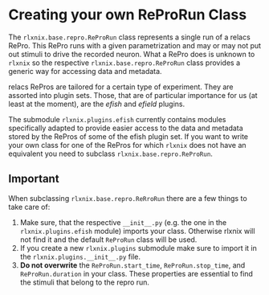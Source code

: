# Creating your own ReProRun Class

The ``rlxnix.base.repro.ReProRun`` class represents a single run of a relacs RePro. This RePro runs with a given parametrization and may or may not put out stimuli to drive the recorded neuron. What a RePro does is unknown to ``rlxnix`` so the respective ``rlxnix.base.repro.ReProRun`` class provides a generic way for accessing data and metadata.

relacs RePros are tailored for a certain type of experiment. They are assorted into plugin sets. Those, that are of particular importance for us (at least at the moment), are the *efish* and *efield* plugins.

The submodule ``rlxnix.plugins.efish`` currently contains modules specifically adapted to provide easier access to the data and metadata stored by the RePros of some of the efish plugin set. If you want to write your own class for one of the RePros for which ``rlxnix`` does not have an equivalent you need to subclass ``rlxnix.base.repro.ReProRun``.

## Important

When subclassing ``rlxnix.base.repro.ReRroRun`` there are a few things to take care of:

1. Make sure, that the respective ``__init__.py`` (e.g. the one in the ``rlxnix.plugins.efish`` module) imports your class. Otherwise rlxnix will not find it and the default ``ReProRun`` class will be used.
2. If you create a new ``rlxnix.plugins`` submodule make sure to import it in the ``rlxnix.plugins.__init__.py`` file.
3. **Do not overwrite** the ``ReProRun.start_time``, ``ReProRun.stop_time``, and ``ReProRun.duration`` in your class. These properties are essential to find the stimuli that belong to the repro run.
